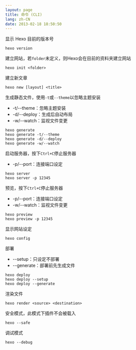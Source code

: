 ```yaml
---
layout: page
title: 命令 (CLI)
lang: zh-CN
date: 2013-02-18 18:50:50
---
```


显示 Hexo 目前的版本号

	hexo version

建立网站，若`folder`未定义，则Hexo会在目前的资料夹建立网站

	hexo init <folder>

建立新文章

	hexo new [layout] <title>

生成静态文件，使用`-t`或`--theme`以忽略主题安装

- -t/--theme：忽略主题安装
- -d/--deploy：生成后自动布局
- -w/--watch：监视文件变更

```
hexo generate
hexo generate -t/--theme
hexo generate -d/--deploy
hexo generate -w/--watch
```

启动服务器，按下`Ctrl+C`停止服务器

- -p/--port：连接端口设定

```
hexo server
hexo server -p 12345
```

预览，按下`Ctrl+C`停止服务器

- -p/--port：连接端口设定
- -w/--watch：监视文件变更

```
hexo preview
hexo preview -p 12345
```

显示网站设定

	hexo config

部署

- --setup：只设定不部署
- --generate：部署前先生成文件

```
hexo deploy
hexo deploy --setup
hexo deploy --generate
```

渲染文件

	hexo render <source> <destination>

安全模式，此模式下插件不会被载入

	hexo --safe

调试模式

	hexo --debug